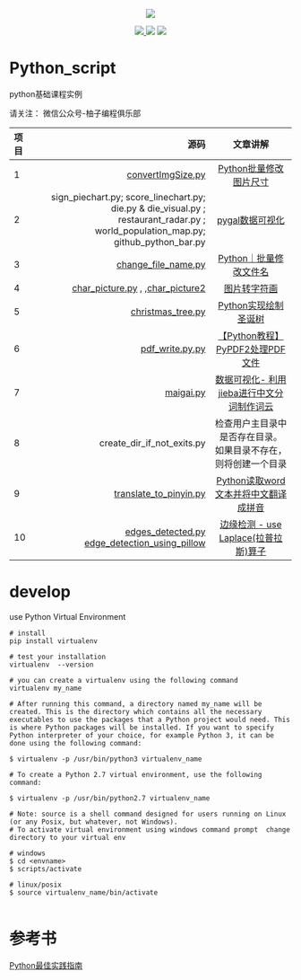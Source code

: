 <!--
 * @Author: your name
 * @Date: 2021-04-25 09:50:02
 * @LastEditTime: 2022-11-07 15:03:50
 * @LastEditors: AlexZ33 775136985@qq.com
 * @Description: In User Settings Edit
 * @FilePath: /Python_script/README.md
-->

<p align="center">
  <a href="">  <img border="0" src="https://user-images.githubusercontent.com/21971405/142834539-fcd1923b-5bb4-4dda-9ee6-d716fe3cf7c9.png">
    </a>
</p>

<p align="center">
    <a href=""> <img border="0" src="https://user-images.githubusercontent.com/21971405/112426756-72b2ad80-8d73-11eb-8151-aa8edf48b2d9.png"/></a><a href="https://segmentfault.com/blog/jx-treehouse">     <img border="0" src="https://user-images.githubusercontent.com/21971405/112427420-81e62b00-8d74-11eb-9c7b-ec6577aa2df7.png"/></a>
  </a><a href="https://www.zhihu.com/column/c_1069272612663902208">     <img border="0" src="https://user-images.githubusercontent.com/21971405/112428507-3a609e80-8d76-11eb-9335-072c9f7d7966.png"/></a>
</p>



# Python_script
python基础课程实例

请关注： 微信公众号-柚子编程俱乐部

| 项目 |                                                                                                                                                                                    源码 | 文章讲解 |
| :-----|--------------------------------------------------------------------------------------------------------------------------------------------------------------------------------------:| :----: |
| 1|                                                                                         [convertImgSize.py](https://github.com/JXtreehouse/Python_script/blob/main/convertImgSize.py) | [Python批量修改图片尺寸](https://www.toutiao.com/a6924638337550615053/?log_from=f9083f8c6e089_1634279427147) |
| 2 |                                                    sign_piechart.py; score_linechart.py; die.py & die_visual.py ; restaurant_radar.py ; world_population_map.py; github_python_bar.py |[pygal数据可视化](https://zhuanlan.zhihu.com/p/421845313) |
| 3|                                                                                    [change_file_name.py ](https://github.com/JXtreehouse/Python_script/blob/main/change_file_name.py) | [Python｜批量修改文件名](https://mp.weixin.qq.com/s?__biz=MzkyMjE4NTA4OQ==&mid=2247484814&idx=1&sn=edb1301b118582740fbb700b35f1f88b&chksm=c1f97960f68ef076d5c73fb9aabdc0b9096d5b4b1755f577669930740d32d5f913dbc3909374&token=357056644&lang=zh_CN#rd)|
|4 | [char_picture.py](https://github.com/JXtreehouse/Python_script/blob/main/char_picture.py) , ,[char_picture2](https://github.com/JXtreehouse/Python_script/blob/main/char_picture2.py) | [图片转字符画](https://mp.weixin.qq.com/s?__biz=MzkyMjE4NTA4OQ==&mid=2247483813&idx=1&sn=f3135fd11be8913bd40035ead68be1b6&chksm=c1f97d4bf68ef45d9d9fb6f931fa5462f3499feba05379734b9ca6db78f6c707b4476f709bca&token=357056644&lang=zh_CN#rd)|
|5|                                                                                      [christmas_tree.py](https://github.com/JXtreehouse/Python_script/blob/backup/christmas_tree2.py) |[Python实现绘制圣诞树](https://mp.weixin.qq.com/s?__biz=MzkyMjE4NTA4OQ==&mid=2247484073&idx=1&sn=f0d0020eaa655ecf5ba5a29e844ea5f0&chksm=c1f97e47f68ef7517479c2353ca4a47424b0a5437e0a3ad9250fbf2d6f765d0ea91f5b795a5c&token=1665462260&lang=zh_CN#rd)|
| 6 |                                                                                                [pdf_write.py.py](https://github.com/JXtreehouse/Python_script/blob/main/pdf_write.py) |[【Python教程】PyPDF2处理PDF文件](https://mp.weixin.qq.com/s?__biz=MzkyMjE4NTA4OQ==&mid=2247483781&idx=1&sn=1c047575b2cf9b9b3f470fa5b23aad67&chksm=c1f97d6bf68ef47d4cfd07fa06de1f8e45e942853488a2212b2fc0f86de80530f2e83d204bcd&token=357056644&lang=zh_CN#rd) | 
| 7 |                                              [maigai.py ](https://github.com/AlexZ33/Python_data/blob/main/%E6%95%B0%E6%8D%AE%E5%8F%AF%E8%A7%86%E5%8C%96%E6%BC%AB%E6%B8%B8/maigai.py) |[数据可视化- 利用jieba进行中文分词制作词云](https://mp.weixin.qq.com/s?__biz=MzkyMjE4NTA4OQ==&mid=2247484792&idx=2&sn=8289c52b648c5459d2fff1698d005491&chksm=c1f97996f68ef080c87acb1555ea84542de9445a8e34abf7d1f7c4977483e8a53c422db88904&token=357056644&lang=zh_CN#rd) | 
|8|                                                                                                                                                            create_dir_if_not_exits.py |检查用户主目录中是否存在目录。 如果目录不存在，则将创建一个目录|
|9|                                                                               [translate_to_pinyin.py](https://github.com/JXtreehouse/Python_script/blob/main/translate_to_pinyin.py) | [Python读取word文本并将中文翻译成拼音](https://mp.weixin.qq.com/s?__biz=Mzg4MDY5NDU4NQ==&mid=2247483729&idx=5&sn=5c0229d3598c9ac743f14f43e919282a&chksm=cf700507f8078c11c22b3441c4cd179fe0a7608284bf10901194e38e298d51362483bc057ea9&token=2114784969&lang=zh_CN#rd)|
|10|                                                                                                                             [edges_detected.py](https://github.com/JXtreehouse/Python_script/blob/main/edges_detected.py)<br/>[edge_detection_using_pillow]() |[边缘检测 - use Laplace(拉普拉斯)算子](https://mp.weixin.qq.com/s?__biz=Mzg4MDY5NDU4NQ==&mid=2247485726&idx=1&sn=22a5d34f2a3b0879c8dfb8fafdfa3764&chksm=cf700d48f807845e3b15d728af8ca44b92a0bd59329681e5a738855d2673e84eabe4f14da759&token=2114784969&lang=zh_CN#rd)|

# develop

use Python Virtual Environment

```
# install 
pip install virtualenv

# test your installation
virtualenv  --version

# you can create a virtualenv using the following command
virtualenv my_name

# After running this command, a directory named my_name will be created. This is the directory which contains all the necessary executables to use the packages that a Python project would need. This is where Python packages will be installed. If you want to specify Python interpreter of your choice, for example Python 3, it can be done using the following command:

$ virtualenv -p /usr/bin/python3 virtualenv_name

# To create a Python 2.7 virtual environment, use the following command:

$ virtualenv -p /usr/bin/python2.7 virtualenv_name

# Note: source is a shell command designed for users running on Linux (or any Posix, but whatever, not Windows).
# To activate virtual environment using windows command prompt  change directory to your virtual env

# windows
$ cd <envname>
$ scripts/activate 

# linux/posix
$ source virtualenv_name/bin/activate


```
 
# 参考书
[Python最佳实践指南](https://pythonguidecn.readthedocs.io/zh/latest/)



